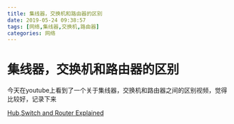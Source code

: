 ```yaml
---
title: 集线器，交换机和路由器的区别
date: 2019-05-24 09:38:57
tags: [网络,集线器,交换机,路由器]
categories: 网络
---
```



# 集线器，交换机和路由器的区别

今天在youtube上看到了一个关于集线器，交换机和路由器之间的区别视频，觉得比较好，记录下来

[Hub,Switch and Router Explained](https://www.youtube.com/watch?v=1z0ULvg_pW8)


